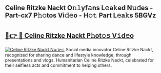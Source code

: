 ## Celine Ritzke Nackt O𝚗𝚕yf𝚊ns L𝚎a𝚔ed N𝚞𝚍es - Part-cx7 P𝚑𝚘tos Vi𝚍𝚎o - H𝚘𝚝 Part L𝚎a𝚔s 5BGVz

# <h2><a href="http://kf6j38t.oniu.top/?m=Celine+Ritzke+Nackt">🔗👉 🔴 Celine Ritzke Nackt P𝚑ot𝚘𝚜 V𝚒d𝚎o</a></h2>

[![Celine Ritzke Nackt Nu𝚍e𝚜](https://i.imgur.com/0qMVB7G.gif)](http://kf6j38t.oniu.top/?m=Celine+Ritzke+Nackt)
Social media innovator Celine Ritzke Nackt, recognized for sharing dance and lifestyle knowledge, through presentations and vlogs. Humanitarian Celine Ritzke Nackt, celebrated for their selfless acts and commitment to helping others.  
